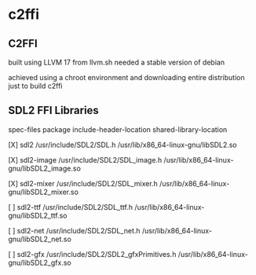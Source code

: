 # c2ffi

## C2FFI 

built using LLVM 17 from llvm.sh needed a stable version of debian 

achieved using a chroot environment and downloading entire distribution just to build c2ffi

## SDL2 FFI Libraries

spec-files   package     include-header-location       shared-library-location
    
[X] sdl2          /usr/include/SDL2/SDL.h                   /usr/lib/x86_64-linux-gnu/libSDL2.so

[X] sdl2-image    /usr/include/SDL2/SDL_image.h             /usr/lib/x86_64-linux-gnu/libSDL2_image.so

[X] sdl2-mixer    /usr/include/SDL2/SDL_mixer.h             /usr/lib/x86_64-linux-gnu/libSDL2_mixer.so

[ ] sdl2-ttf      /usr/include/SDL2/SDL_ttf.h               /usr/lib/x86_64-linux-gnu/libSDL2_ttf.so

[ ] sdl2-net      /usr/include/SDL2/SDL_net.h               /usr/lib/x86_64-linux-gnu/libSDL2_net.so

[ ] sdl2-gfx      /usr/include/SDL2/SDL2_gfxPrimitives.h    /usr/lib/x86_64-linux-gnu/libSDL2_gfx.so











